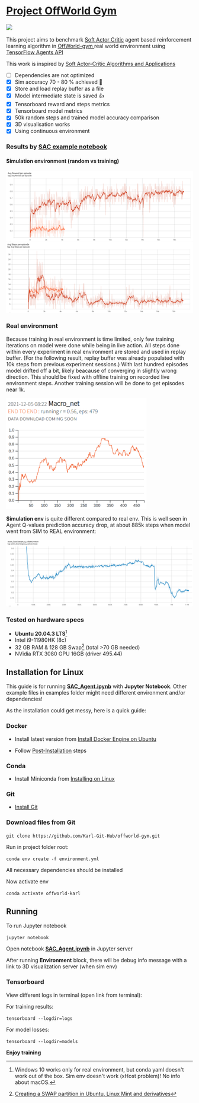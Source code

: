 # [Project OffWorld Gym](README-offworld.md)

[<img height="30" src="https://www.gstatic.com/devrel-devsite/prod/v8fd805b581ccd4ea25bb3c9d6fd75d38ac1dfcb55016a4d660f139190a81898b/tensorflow/images/lockup.svg"/>](https://www.tensorflow.org/agents)

This project aims to benchmark [Soft Actor Critic](https://arxiv.org/abs/1812.05905) agent based reinforcement learning algorithm in [OffWorld-gym ](https://gym.offworld.ai/) 
real world environment using [TensorFlow Agents API](https://www.tensorflow.org/agents/api_docs/python/tf_agents/agents/SacAgent) 

This work is inspired by [Soft Actor-Critic Algorithms and Applications](https://sites.google.com/view/sac-and-applications/)


- [ ] Dependencies are not optimized
- [X] Sim accuracy 70 - 80 % achieved :tada:
- [X] Store and load replay buffer as a file
- [X] Model intermediate state is saved :+1:
- [X] Tensorboard reward and steps metrics
- [X] Tensorboard model metrics
- [X] 50k random steps and trained model accuracy comparison
- [X] 3D visualisation works
- [X] Using continuous environment

### Results by [SAC example notebook](SAC_Agent.ipynb)

#### Simulation environment (random vs training)

<img src="images/rewards.png"/>

<img src="images/steps.png"/>

### Real environment

Because training in real environment is time limited, only few training iterations on model were done while being in live action. All steps done within every experiment in real environment are stored and used in replay buffer. (For the following result, replay buffer was already populated with 10k steps from previous experiment sessions.) With last hundred episodes model drifted off a bit, likely beacause of converging in slightly wrong direction. This should be fixed with offline training on recorded live environment steps. Another training session will be done to get episodes near 1k.

<img height="300" src="images/first_results.png"/>

**Simulation env** is quite different compared to real env. This is well seen in Agent Q-values prediction accuracy drop, at about 885k steps when model went from SIM to REAL environment:

<img src="images/actor_target_Q_values.png"/>

### Tested on hardware specs

- **Ubuntu 20.04.3 LTS**[^1] 
- Intel i9-11980HK (8c)
- 32 GB RAM & 128 GB Swap[^2] (total >70 GB needed)
- NVidia RTX 3080 GPU 16GB (driver 495.44)

[^1]: Windows 10 works only for real environment, but conda yaml doesn't work out of the box. Sim env doesn't work (xHost problem)! No info about macOS.

[^2]: [Creating a SWAP partition in Ubuntu, Linux Mint and derivatives](https://itectec.com/ubuntu/ubuntu-fallocate-fallocate-failed-text-file-busy-in-ubuntu-17-04/)
## Installation for Linux

This guide is for running **[SAC_Agent.ipynb](SAC_Agent.ipynb)** with **Jupyter Notebook**. Other example files in examples folder might need different environment and/or dependencies!

As the installation could get messy, here is a quick guide:

### Docker

- Install latest version from [Install Docker Engine on Ubuntu](https://docs.docker.com/engine/install/ubuntu/)

- Follow [Post-Installation](https://docs.docker.com/engine/install/linux-postinstall/) steps

### Conda

- Install Miniconda from [Installing on Linux](https://docs.conda.io/projects/conda/en/latest/user-guide/install/linux.html)

### Git

- [Install Git](https://github.com/git-guides/install-git#install-git-on-linux) 

### Download files from Git

`git clone https://github.com/Karl-Git-Hub/offworld-gym.git`

Run in project folder root:

`conda env create -f environment.yml`

All necessary dependencies should be installed

Now activate env

`conda activate offworld-karl`

## Running

To run Jupyter notebook

`jupyter notebook`

Open notebook **[SAC_Agent.ipynb](SAC_Agent.ipynb)** in Jupyter server

After running **Environment** block, there will be debug info message with a link to 3D visualization server (when sim env)

### Tensorboard

View different logs in terminal (open link from terminal):

For training results:

`tensorboard --logdir=logs`

For model losses:

`tensorboard --logdir=models`

**Enjoy training**

